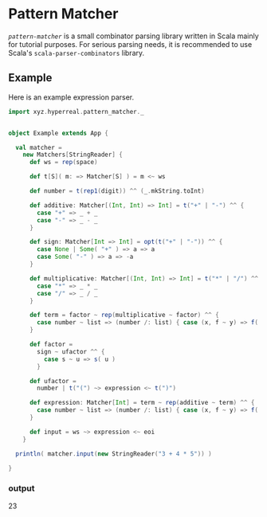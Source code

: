 Pattern Matcher
===============

*`pattern-matcher`* is a small combinator parsing library written in Scala mainly for tutorial purposes. For serious parsing needs, it is recommended to use Scala's `scala-parser-combinators` library.


Example
-------

Here is an example expression parser.

```scala
import xyz.hyperreal.pattern_matcher._


object Example extends App {

  val matcher =
    new Matchers[StringReader] {
      def ws = rep(space)

      def t[S]( m: => Matcher[S] ) = m <~ ws

      def number = t(rep1(digit)) ^^ (_.mkString.toInt)

      def additive: Matcher[(Int, Int) => Int] = t("+" | "-") ^^ {
        case "+" => _ + _
        case "-" => _ - _
      }

      def sign: Matcher[Int => Int] = opt(t("+" | "-")) ^^ {
        case None | Some( "+" ) => a => a
        case Some( "-" ) => a => -a
      }

      def multiplicative: Matcher[(Int, Int) => Int] = t("*" | "/") ^^ {
        case "*" => _ * _
        case "/" => _ / _
      }

      def term = factor ~ rep(multiplicative ~ factor) ^^ {
        case number ~ list => (number /: list) { case (x, f ~ y) => f( x, y ) }
      }

      def factor =
        sign ~ ufactor ^^ {
          case s ~ u => s( u )
        }

      def ufactor =
        number | t("(") ~> expression <~ t(")")

      def expression: Matcher[Int] = term ~ rep(additive ~ term) ^^ {
        case number ~ list => (number /: list) { case (x, f ~ y) => f( x, y ) }
      }

      def input = ws ~> expression <~ eoi
    }

  println( matcher.input(new StringReader("3 + 4 * 5")) )

}
```

### output

23